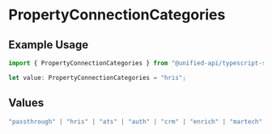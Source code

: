 # PropertyConnectionCategories

## Example Usage

```typescript
import { PropertyConnectionCategories } from "@unified-api/typescript-sdk/sdk/models/shared";

let value: PropertyConnectionCategories = "hris";
```

## Values

```typescript
"passthrough" | "hris" | "ats" | "auth" | "crm" | "enrich" | "martech" | "ticketing" | "uc" | "accounting" | "storage" | "commerce" | "payment" | "genai" | "messaging" | "kms" | "task" | "scim" | "lms" | "repo" | "metadata"
```